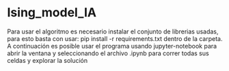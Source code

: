 # Ising_model_IA
Para usar el algoritmo es necesario instalar el conjunto de librerias usadas, para esto basta con usar: pip install -r requirements.txt dentro de la carpeta. A continuación es posible usar el programa usando jupyter-notebook para abrir la ventana y seleccionando el archivo .ipynb para correr todas sus celdas y explorar la solución
